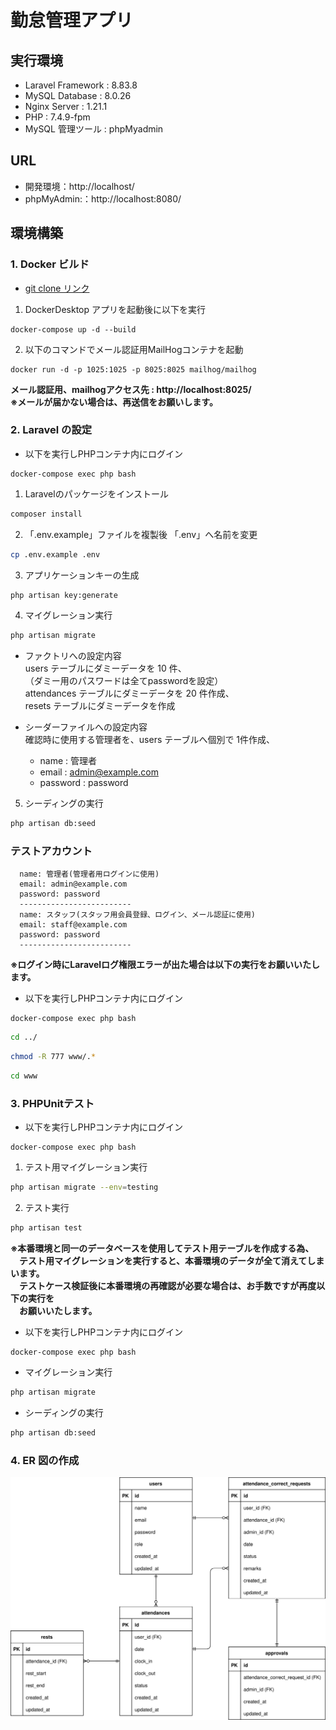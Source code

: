 # 勤怠管理アプリ

## 実行環境
- Laravel Framework : 8.83.8
- MySQL Database : 8.0.26
- Nginx Server : 1.21.1
- PHP : 7.4.9-fpm
- MySQL 管理ツール : phpMyadmin

## URL
- 開発環境：http://localhost/
- phpMyAdmin:：http://localhost:8080/

## 環境構築

### 1. Docker ビルド
- [git clone リンク](https://github.com/dq-myk/attendance-test)
1. DockerDesktop アプリを起動後に以下を実行
```docker
docker-compose up -d --build
```
2. 以下のコマンドでメール認証用MailHogコンテナを起動  
```docker
docker run -d -p 1025:1025 -p 8025:8025 mailhog/mailhog
```
**メール認証用、mailhogアクセス先 : http://localhost:8025/**  
**※メールが届かない場合は、再送信をお願いします。**

### 2. Laravel の設定
- 以下を実行しPHPコンテナ内にログイン
```docker
docker-compose exec php bash
```
1. Laravelのパッケージをインストール  
```bash
composer install
```
2. 「.env.example」ファイルを複製後 「.env」へ名前を変更  
```bash
cp .env.example .env
```
3. アプリケーションキーの生成  
```bash
php artisan key:generate
```
4. マイグレーション実行
```bash
php artisan migrate
```

- ファクトリへの設定内容  
    users テーブルにダミーデータを 10 件、  
    （ダミー用のパスワードは全てpasswordを設定）  
    attendances テーブルにダミーデータを 20 件作成、  
    resets テーブルにダミーデータを作成

- シーダーファイルへの設定内容  
   確認時に使用する管理者を、users テーブルへ個別で 1件作成、  
   - name : 管理者
   - email : admin@example.com
   - password : password

5. シーディングの実行
```bash
php artisan db:seed
```

### テストアカウント
      name: 管理者(管理者用ログインに使用)  
      email: admin@example.com  
      password: password  
      -------------------------
      name: スタッフ(スタッフ用会員登録、ログイン、メール認証に使用)  
      email: staff@example.com  
      password: password  
      -------------------------

**※ログイン時にLaravelログ権限エラーが出た場合は以下の実行をお願いいたします。**  
- 以下を実行しPHPコンテナ内にログイン
```docker
docker-compose exec php bash
```
```bash
cd ../
```
```bash
chmod -R 777 www/.*
```
```bash
cd www
```

### 3. PHPUnitテスト
- 以下を実行しPHPコンテナ内にログイン
```docker
docker-compose exec php bash
```
1. テスト用マイグレーション実行
``` bash
php artisan migrate --env=testing
```
2. テスト実行
``` bash
php artisan test
```


**※本番環境と同一のデータベースを使用してテスト用テーブルを作成する為、**  
　**テスト用マイグレーションを実行すると、本番環境のデータが全て消えてしまいます。**  
　**テストケース検証後に本番環境の再確認が必要な場合は、お手数ですが再度以下の実行を**  
　**お願いいたします。**
- 以下を実行しPHPコンテナ内にログイン
```docker
docker-compose exec php bash
```
- マイグレーション実行
```bash
php artisan migrate
```
- シーディングの実行
```bash
php artisan db:seed
```

### 4. ER 図の作成
![ER図](./src/attendance-test_ER.drawio.svg)
